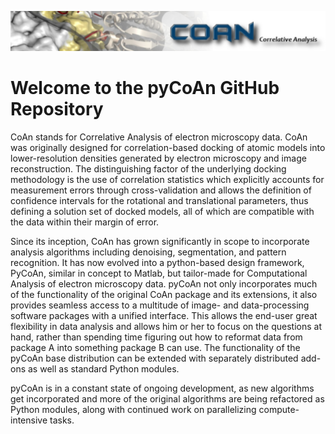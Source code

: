 ![banner](images/coan-banner.jpg)

# Welcome to the pyCoAn GitHub Repository

CoAn stands for Correlative Analysis of electron microscopy data.  CoAn was originally designed for correlation-based docking of atomic models into lower-resolution densities generated by electron microscopy and image reconstruction.  The distinguishing factor of the underlying docking methodology is the use of correlation statistics which explicitly accounts for measurement errors through cross-validation and allows the definition of confidence intervals for the rotational and translational parameters, thus defining a solution set of docked models, all of which are compatible with the data within their margin of error.

Since its inception, CoAn has grown significantly in scope to incorporate analysis algorithms including denoising, segmentation, and pattern recognition. It has now evolved into a python-based design framework, PyCoAn, similar in concept to Matlab, but tailor-made for Computational Analysis of electron microscopy data.  pyCoAn not only incorporates much of the functionality of the original CoAn package and its extensions, it also provides seamless access to a multitude of image- and data-processing software packages with a unified interface. This allows the end-user great flexibility in data analysis and allows him or her to focus on the questions at hand, rather than spending time figuring out how to reformat data from package A into something package B can use.  The functionality of the pyCoAn base distribution can be extended with separately distributed add-ons as well as standard Python modules. 

pyCoAn is in a constant state of ongoing development, as new algorithms get incorporated and more of the original algorithms are being refactored as Python modules, along with continued work on parallelizing compute-intensive tasks. 
